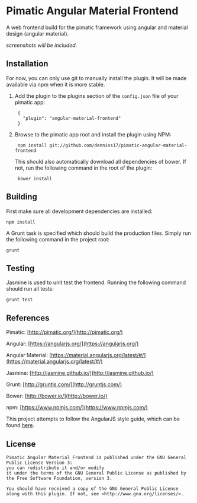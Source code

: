 # Pimatic Angular Material Frontend
A web frontend build for the pimatic framework using angular and material design (angular material).

*screenshots will be included.*

## Installation
For now, you can only use git to manually install the plugin. It will be made available via npm when it is more stable.

1. Add the plugin to the plugins section of the `config.json` file of your pimatic app:

	    {
	      "plugin": "angular-material-frontend"
	    }

2. Browse to the pimatic app root and install the plugin using NPM:

    	npm install git://github.com/denniss17/pimatic-angular-material-frontend

	This should also automatically download all dependencies of bower. If not, run the following command in the root of the plugin:

    	bower install

## Building
First make sure all development dependencies are installed:

	npm install

A Grunt task is specified which should build the production files. Simply run the following command in the project root:

    grunt

## Testing
Jasmine is used to unit test the frontend. Running the following command should run all tests:

    grunt test

## References
Pimatic: [http://pimatic.org/](http://pimatic.org/)

Angular: [https://angularjs.org/](https://angularjs.org/)

Angular Material: [https://material.angularjs.org/latest/#/](https://material.angularjs.org/latest/#/)

Jasmine: [http://jasmine.github.io/](http://jasmine.github.io/)

Grunt: [http://gruntjs.com/](http://gruntjs.com/)

Bower: [http://bower.io/](http://bower.io/)

npm: [https://www.npmjs.com/](https://www.npmjs.com/)

This project attempts to follow the AngularJS style guide, which can be found [here](https://github.com/mgechev/angularjs-style-guide).

## License
	Pimatic Angular Material Frontend is published under the GNU General Public License Version 3:
	you can redistribute it and/or modify
	it under the terms of the GNU General Public License as published by
	the Free Software Foundation, version 3.
	
	You should have received a copy of the GNU General Public License
	along with this plugin. If not, see <http://www.gnu.org/licenses/>.

